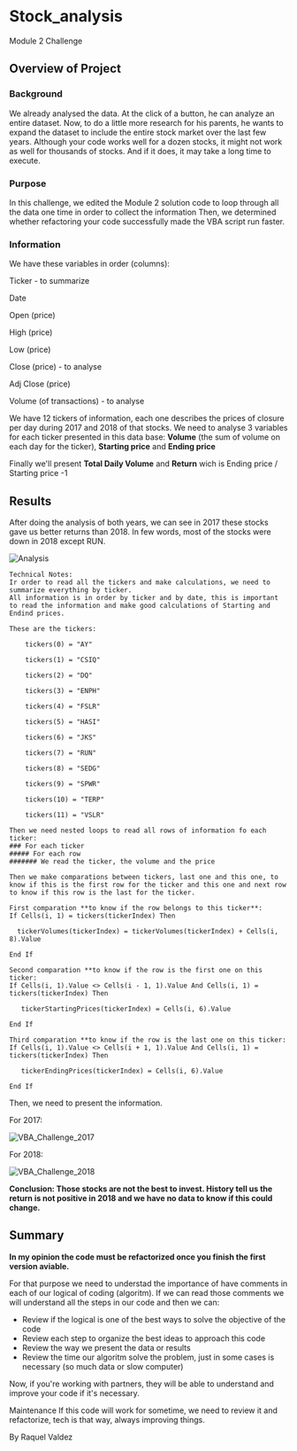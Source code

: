 # Stock_analysis
Module 2 Challenge
## Overview of Project
### Background
We already analysed the data. At the click of a button, he can analyze an entire dataset. Now, to do a little more research for his parents, he wants to expand the dataset to include the entire stock market over the last few years. Although your code works well for a dozen stocks, it might not work as well for thousands of stocks. And if it does, it may take a long time to execute.

### Purpose
In this challenge, we edited the Module 2 solution code to loop through all the data one time in order to collect the information Then, we determined whether refactoring your code successfully made the VBA script run faster.
### Information
We have these variables in order (columns):

  Ticker - to summarize
  
  Date
  
  Open (price)
  
  High (price)
  
  Low (price)
  
  Close (price) - to analyse
  
  Adj Close (price)
  
  Volume (of transactions) - to analyse

We have 12 tickers of information, each one describes the prices of closure per day during 2017 and 2018 of that stocks.
We need to analyse 3 variables for each ticker presented in this data base: **Volume** (the sum of volume on each day for the ticker), **Starting price** and **Ending price**

Finally we'll present **Total Daily Volume** and **Return** wich is Ending price / Starting price -1

## Results
After doing the analysis of both years, we can see in 2017 these stocks gave us better returns than 2018.
In few words, most of the stocks were down in 2018 except RUN.

![Analysis](https://user-images.githubusercontent.com/85086918/124402017-f543f500-dcf2-11eb-97cb-d3bebc91b6d8.png)

```
Technical Notes:
Ir order to read all the tickers and make calculations, we need to summarize everything by ticker.
All information is in order by ticker and by date, this is important to read the information and make good calculations of Starting and Endind prices.

These are the tickers:

    tickers(0) = "AY"
    
    tickers(1) = "CSIQ"
    
    tickers(2) = "DQ"
    
    tickers(3) = "ENPH"
    
    tickers(4) = "FSLR"
    
    tickers(5) = "HASI"
    
    tickers(6) = "JKS"
    
    tickers(7) = "RUN"
    
    tickers(8) = "SEDG"
    
    tickers(9) = "SPWR"
    
    tickers(10) = "TERP"
    
    tickers(11) = "VSLR"
    
Then we need nested loops to read all rows of information fo each ticker:
### For each ticker
##### For each row
####### We read the ticker, the volume and the price

Then we make comparations between tickers, last one and this one, to know if this is the first row for the ticker and this one and next row to know if this row is the last for the ticker.

First comparation **to know if the row belongs to this ticker**:
If Cells(i, 1) = tickers(tickerIndex) Then
            
  tickerVolumes(tickerIndex) = tickerVolumes(tickerIndex) + Cells(i, 8).Value
            
End If

Second comparation **to know if the row is the first one on this ticker:
If Cells(i, 1).Value <> Cells(i - 1, 1).Value And Cells(i, 1) = tickers(tickerIndex) Then
                
   tickerStartingPrices(tickerIndex) = Cells(i, 6).Value
                
End If

Third comparation **to know if the row is the last one on this ticker:
If Cells(i, 1).Value <> Cells(i + 1, 1).Value And Cells(i, 1) = tickers(tickerIndex) Then
                
   tickerEndingPrices(tickerIndex) = Cells(i, 6).Value
                
End If
```

Then, we need to present the information.

For 2017:

![VBA_Challenge_2017](https://user-images.githubusercontent.com/85086918/124402603-f414c700-dcf6-11eb-85d3-14b9419d69d8.png)

For 2018:

![VBA_Challenge_2018](https://user-images.githubusercontent.com/85086918/124402613-01ca4c80-dcf7-11eb-99d1-f7ad2476fefb.png)

**Conclusion: Those stocks are not the best to invest. History tell us the return is not positive in 2018 and we have no data to know if this could change.**

## Summary

**In my opinion the code must be refactorized once you finish the first version aviable.**

For that purpose we need to understad the importance of have comments in each of our logical of coding (algoritm).
If we can read those comments we will understand all the steps in our code and then we can:
- Review if the logical is one of the best ways to solve the objective of the code
- Review each step to organize the best ideas to approach this code
- Review the way we present the data or results
- Review the time our algoritm solve the problem, just in some cases is necessary (so much data or slow computer)

Now, if you're working with partners, they will be able to understand and improve your code if it's necessary.

Maintenance
If this code will work for sometime, we need to review it and refactorize, tech is that way, always improving things.

By Raquel Valdez
